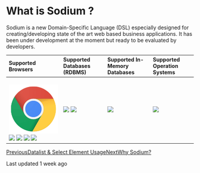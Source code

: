 # What is Sodium ?

Sodium is a new Domain-Specific Language \(DSL\) especially designed for creating/developing state of the art web based business applications. It has been under development at the moment but ready to be evaluated by developers.

| Supported Browsers | Supported Databases \(RDBMS\) | Supported In-Memory Databases | Supported Operation Systems |
| :--- | :--- | :--- | :--- |
| ​ ![](../.gitbook/assets/supported_softwares_chrome.png) ![](https://firebasestorage.googleapis.com/v0/b/gitbook-28427.appspot.com/o/assets%2F-M1F9jN2PZ8B8ILKwygX%2F-M24PSvUHMaT9AP-8bBs%2F-M24PgQI2tIS3P-HAS8R%2Fsupported_softwares_safari.png?alt=media&token=0af65b02-e9e1-49d1-8f4a-2334290154c5) ![](https://firebasestorage.googleapis.com/v0/b/gitbook-28427.appspot.com/o/assets%2F-M1F9jN2PZ8B8ILKwygX%2F-M24PSvUHMaT9AP-8bBs%2F-M24PgQLbfzo_8s_VGYn%2Fsupported_softwares_opera.png?alt=media&token=3eb2a387-ee22-4225-b1e4-770210ff9ba7) ![](https://firebasestorage.googleapis.com/v0/b/gitbook-28427.appspot.com/o/assets%2F-M1F9jN2PZ8B8ILKwygX%2F-M24PSvUHMaT9AP-8bBs%2F-M24PgQKKwVu981jVn4R%2Fsupported_softwares_internet_explorer.png?alt=media&token=fdc1aaff-1bf9-4b69-a53a-1d0d5db1c766) ![](https://firebasestorage.googleapis.com/v0/b/gitbook-28427.appspot.com/o/assets%2F-M1F9jN2PZ8B8ILKwygX%2F-M24PSvUHMaT9AP-8bBs%2F-M24PgQJ9g62f3D7IYRF%2Fsupported_softwares_firefox.png?alt=media&token=cef0711d-3fa6-4ca1-b8ce-b4bcfa92dc8f) | ​![](https://firebasestorage.googleapis.com/v0/b/gitbook-28427.appspot.com/o/assets%2F-M1F9jN2PZ8B8ILKwygX%2F-M24PSvUHMaT9AP-8bBs%2F-M24Pw-XQmecTfwJV6MX%2Fsupported_databases_oracle.png?alt=media&token=585f79fc-1322-49e9-886d-e315d3454878) ![](https://firebasestorage.googleapis.com/v0/b/gitbook-28427.appspot.com/o/assets%2F-M1F9jN2PZ8B8ILKwygX%2F-M24PSvUHMaT9AP-8bBs%2F-M24PyrDpmk0ZTKY3pd-%2Fsupported_databases_postgresql.png?alt=media&token=cef748da-9fd7-4a3a-93a7-6cbca3fe3b9e) | ​![](https://firebasestorage.googleapis.com/v0/b/gitbook-28427.appspot.com/o/assets%2F-M1F9jN2PZ8B8ILKwygX%2F-M24PSvUHMaT9AP-8bBs%2F-M24QP0Qgn-ytw7yzUse%2Fsupported_in_memory_redis.png?alt=media&token=c582296f-25a4-4359-acce-f1369d82028e) | ​![](https://firebasestorage.googleapis.com/v0/b/gitbook-28427.appspot.com/o/assets%2F-M1F9jN2PZ8B8ILKwygX%2F-M24PSvUHMaT9AP-8bBs%2F-M24QSHDz1Mv5_4q82W2%2Fsupported_softwares_windows.png?alt=media&token=c49f8067-a75c-44bb-b8f7-5cf496bdb003) |

​[PreviousDatalist & Select Element Usage](getting-started/datalist-and-select-element-usage.md)[NextWhy Sodium?](why-sodium.md)

Last updated 1 week ago

